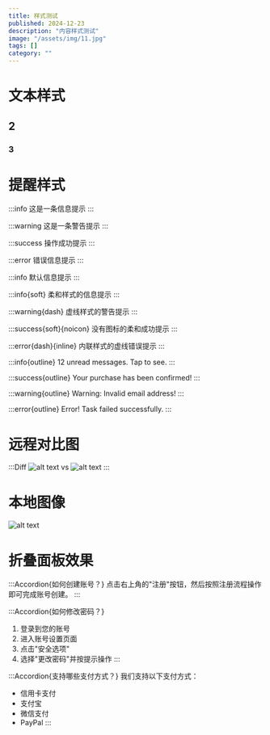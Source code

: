 ```yaml
---
title: 样式测试
published: 2024-12-23
description: "内容样式测试"
image: "/assets/img/11.jpg"
tags: []
category: ""
---
```


# 文本样式

## 2

### 3

# 提醒样式

:::info
这是一条信息提示
:::

:::warning
这是一条警告提示
:::

:::success
操作成功提示
:::

:::error
错误信息提示
:::

:::info
默认信息提示
:::

:::info{soft}
柔和样式的信息提示
:::

:::warning{dash}
虚线样式的警告提示
:::

:::success{soft}{noicon}
没有图标的柔和成功提示
:::

:::error{dash}{inline}
内联样式的虚线错误提示
:::

:::info{outline}
12 unread messages. Tap to see.
:::

:::success{outline}
Your purchase has been confirmed!
:::

:::warning{outline}
Warning: Invalid email address!
:::

:::error{outline}
Error! Task failed successfully.
:::

# 远程对比图

:::Diff
![alt text](https://1drv.ms/i/c/2182f48b953d36f8/UQT4Nj2Vi_SCIIAhXjgAAAAAAFaJAKzxYV5v9Ok?width=5788&height=4092)
vs
![alt text](https://1drv.ms/i/c/2182f48b953d36f8/UQT4Nj2Vi_SCIIAhjDgAAAAAAAZZmPXSlJM35FY?width=3993&height=2894)
:::

# 本地图像

![alt text](/assets/img/11.jpg)

# 折叠面板效果

:::Accordion{如何创建账号？}
点击右上角的"注册"按钮，然后按照注册流程操作即可完成账号创建。
:::

:::Accordion{如何修改密码？}

1. 登录到您的账号
2. 进入账号设置页面
3. 点击"安全选项"
4. 选择"更改密码"并按提示操作
   :::

:::Accordion{支持哪些支付方式？}
我们支持以下支付方式：

- 信用卡支付
- 支付宝
- 微信支付
- PayPal
  :::
